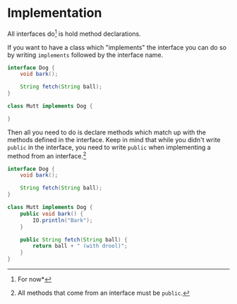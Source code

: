 # Implementation

All interfaces do[^fornow] is hold method declarations.

If you want to have a class which "implements"
the interface you can do so by writing `implements` followed by the interface
name.

```java
interface Dog {
    void bark();

    String fetch(String ball);
}

class Mutt implements Dog {

}
```

Then all you need to do is declare methods which match up with the methods defined in the interface.
Keep in mind that while you didn't write `public` in the interface, you need to write `public`
when implementing a method from an interface.[^all]

```java
interface Dog {
    void bark();

    String fetch(String ball);
}

class Mutt implements Dog {
    public void bark() {
        IO.println("Bark");
    }

    public String fetch(String ball) {
        return ball + " (with drool)";
    }
}
```

[^fornow]: For now*

[^all]: All methods that come from an interface must be `public`.